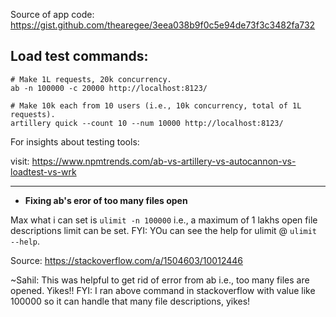 Source of app code: https://gist.github.com/thearegee/3eea038b9f0c5e94de73f3c3482fa732


## Load test commands:

```
# Make 1L requests, 20k concurrency.
ab -n 100000 -c 20000 http://localhost:8123/

# Make 10k each from 10 users (i.e., 10k concurrency, total of 1L requests).
artillery quick --count 10 --num 10000 http://localhost:8123/
```

For insights about testing tools: 

visit: https://www.npmtrends.com/ab-vs-artillery-vs-autocannon-vs-loadtest-vs-wrk

---

- **Fixing ab's eror of too many files open**

Max what i can set is `ulimit -n 100000` i.e., a maximum of 1 lakhs open file descriptions
limit can be set. FYI: YOu can see the help for ulimit @ ```ulimit
--help```.

Source: https://stackoverflow.com/a/1504603/10012446

~Sahil: This was helpful to get rid of error from ab i.e., too many files are
opened. Yikes!! FYI: I ran above command in stackoverflow with value
like 100000 so it can handle that many file descriptions, yikes!
